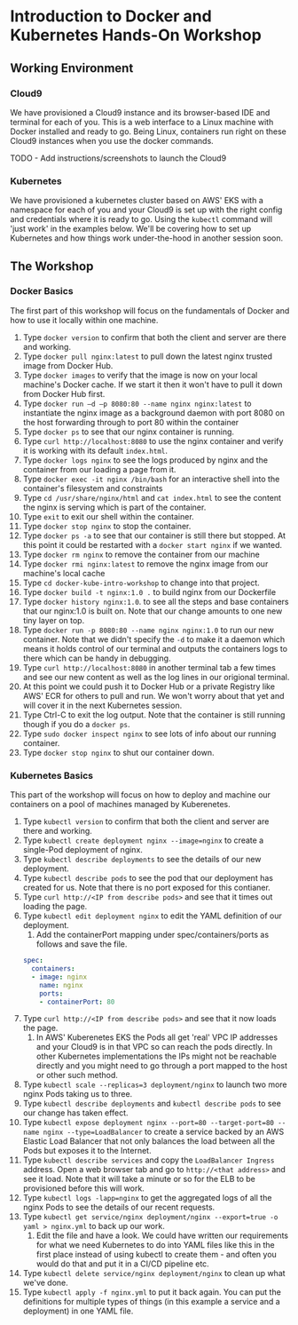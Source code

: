 # Introduction to Docker and Kubernetes Hands-On Workshop

## Working Environment

### Cloud9
We have provisioned a Cloud9 instance and its browser-based IDE and terminal for each of you. This is a web interface to a Linux machine with Docker installed and ready to go. Being Linux, containers run right on these Cloud9 instances when you use the docker commands.

TODO - Add instructions/screenshots to launch the Cloud9

### Kubernetes
We have provisioned a kubernetes cluster based on AWS' EKS with a namespace for each of you and your Cloud9 is set up with the right config and credentials where it is ready to go. Using the `kubectl` command will 'just work' in the examples below. We'll be covering how to set up Kubernetes and how things work under-the-hood in another session soon.

## The Workshop

### Docker Basics
The first part of this workshop will focus on the fundamentals of Docker and how to use it locally within one machine.

1. Type `docker version` to confirm that both the client and server are there and working.
1. Type `docker pull nginx:latest` to pull down the latest nginx trusted image from Docker Hub.
1. Type `docker images` to verify that the image is now on your local machine's Docker cache. If we start it then it won't have to pull it down from Docker Hub first.
1. Type `docker run –d –p 8080:80 --name nginx nginx:latest` to instantiate the nginx image as a background daemon with port 8080 on the host forwarding through to port 80 within the container
1. Type `docker ps` to see that our nginx container is running.
1. Type `curl http://localhost:8080` to use the nginx container and verify it is working with its default `index.html`.
1. Type `docker logs nginx` to see the logs produced by nginx and the container from our loading a page from it.
1. Type `docker exec -it nginx /bin/bash` for an interactive shell into the container's filesystem and constraints
1. Type `cd /usr/share/nginx/html` and `cat index.html` to see the content the nginx is serving which is part of the container.
1. Type `exit` to exit our shell within the container.
1. Type `docker stop nginx` to stop the container.
1. Type `docker ps -a` to see that our container is still there but stopped. At this point it could be restarted with a `docker start nginx` if we wanted.
1. Type `docker rm nginx` to remove the container from our machine
1. Type `docker rmi nginx:latest` to remove the nginx image from our machine's local cache
1. Type `cd docker-kube-intro-workshop` to change into that project.
1. Type `docker build -t nginx:1.0 .` to build nginx from our Dockerfile
1. Type `docker history nginx:1.0`. to see all the steps and base containers that our nginx:1.0 is built on. Note that our change amounts to one new tiny layer on top.
1. Type `docker run -p 8080:80 --name nginx nginx:1.0` to run our new container. Note that we didn't specify the `-d` to make it a daemon which means it holds control of our terminal and outputs the containers logs to there which can be handy in debugging.
1. Type `curl http://localhost:8080` in another terminal tab a few times and see our new content as well as the log lines in our origional terminal. 
1. At this point we could push it to Docker Hub or a private Registry like AWS' ECR for others to pull and run. We won't worry about that yet and will cover it in the next Kubernetes session.
1. Type Ctrl-C to exit the log output. Note that the container is still running though if you do a `docker ps`.
1. Type `sudo docker inspect nginx` to see lots of info about our running container.
1. Type `docker stop nginx` to shut our container down.

### Kubernetes Basics
This part of the workshop will focus on how to deploy and machine our containers on a pool of machines managed by Kuberenetes.

1. Type `kubectl version` to confirm that both the client and server are there and working.
1. Type `kubectl create deployment nginx --image=nginx` to create a single-Pod deployment of nginx.
1. Type `kubectl describe deployments` to see the details of our new deployment.
1. Type `kubectl describe pods` to see the pod that our deployment has created for us. Note that there is no port exposed for this contianer.
1. Type `curl http://<IP from describe pods>` and see that it times out loading the page.
1. Type `kubectl edit deployment nginx` to edit the YAML definition of our deployment.
    1. Add the containerPort mapping under spec/containers/ports as follows and save the file.
    ````yaml
    spec:
      containers:
      - image: nginx
        name: nginx
        ports:
        - containerPort: 80
    ````
1. Type `curl http://<IP from describe pods>` and see that it now loads the page.
    1. In AWS' Kuberenetes EKS the Pods all get 'real' VPC IP addresses and your Cloud9 is in that VPC so can reach the pods directly. In other Kubernetes implementations the IPs might not be reachable directly and you might need to go through a port mapped to the host or other such method.
1. Type `kubectl scale --replicas=3 deployment/nginx` to launch two more nginx Pods taking us to three.
1. Type `kubectl describe deployments` and `kubectl describe pods` to see our change has taken effect.
1. Type `kubectl expose deployment nginx --port=80 --target-port=80 --name nginx --type=LoadBalancer` to create a service backed by an AWS Elastic Load Balancer that not only balances the load between all the Pods but exposes it to the Internet.
1. Type `kubectl describe services` and copy the `LoadBalancer Ingress` address. Open a web browser tab and go to `http://<that address>` and see it load. Note that it will take a minute or so for the ELB to be provisioned before this will work.
1. Type `kubectl logs -lapp=nginx` to get the aggregated logs of all the nginx Pods to see the details of our recent requests.
1. Type `kubectl get service/nginx deployment/nginx --export=true -o yaml > nginx.yml` to back up our work.
    1. Edit the file and have a look. We could have written our requirements for what we need Kubernetes to do into YAML files like this in the first place instead of using kubectl to create them - and often you would do that and put it in a CI/CD pipeline etc.
1. Type `kubectl delete service/nginx deployment/nginx` to clean up what we've done.
1. Type `kubectl apply -f nginx.yml` to put it back again. You can put the definitions for multiple types of things (in this example a service and a deployment) in one YAML file.
